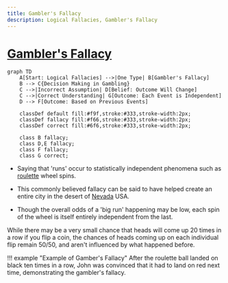 ```yaml
---
title: Gambler's Fallacy
description: Logical Fallacies, Gambler's Fallacy
---
```


# [Gambler's Fallacy](https://en.wikipedia.org/wiki/Gambler%27s_fallacy)

```mermaid
graph TD
    A[Start: Logical Fallacies] -->|One Type| B[Gambler's Fallacy]
    B --> C{Decision Making in Gambling}
    C -->|Incorrect Assumption| D[Belief: Outcome Will Change]
    C -->|Correct Understanding| G[Outcome: Each Event is Independent]
    D --> F[Outcome: Based on Previous Events]
    
    classDef default fill:#f9f,stroke:#333,stroke-width:2px;
    classDef fallacy fill:#f66,stroke:#333,stroke-width:2px;
    classDef correct fill:#6f6,stroke:#333,stroke-width:2px;

    class B fallacy;
    class D,E fallacy;
    class F fallacy;
    class G correct;
```

- Saying that 'runs' occur to statistically independent phenomena such as [roulette](https://en.wikipedia.org/wiki/Roulette) wheel spins.

- This commonly believed fallacy can be said to have helped create an entire city in the desert of [Nevada](https://en.wikipedia.org/wiki/Nevada) USA. 

- Though the overall odds of a 'big run' happening may be low, each spin of the wheel is itself entirely independent from the last. 

While there may be a very small chance that heads will come up 20 times in a row if you flip a coin, the chances of heads coming up on each individual flip remain 50/50, and aren't influenced by what happened before.

!!! example "Example of Gamber's Fallacy"
    After the roulette ball landed on black ten times in a row, John was convinced that it had to land on red next time, demonstrating the gambler's fallacy.